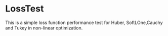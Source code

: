 # LossTest
This is a simple loss function performance test for Huber, SoftLOne,Cauchy and Tukey in non-linear optimization.
